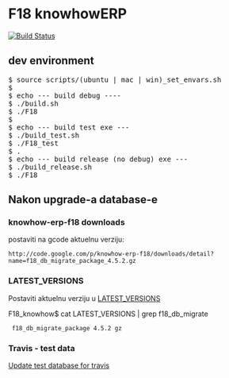 # F18 knowhowERP

[![Build
Status](https://secure.travis-ci.org/knowhow/F18_knowhow.png?branch=master)](https://travis-ci.org/knowhow/F18_knowhow)

## dev environment

<pre>
$ source scripts/(ubuntu | mac | win)_set_envars.sh
$
$ echo --- build debug ----
$ ./build.sh
$ ./F18
$ 
$ echo --- build test exe ---
$ ./build_test.sh
$ ./F18_test
$ .
$ echo --- build release (no debug) exe ---
$ ./build_release.sh
$ ./F18
</pre>


## Nakon upgrade-a database-e

### knowhow-erp-f18 downloads

postaviti na gcode aktuelnu verziju:

    http://code.google.com/p/knowhow-erp-f18/downloads/detail?name=f18_db_migrate_package_4.5.2.gz

### LATEST_VERSIONS 

Postaviti aktuelnu verziju u [LATEST_VERSIONS](https://github.com/knowhow/F18_knowhow/blob/master/LATEST_VERSIONS#L1)

F18_knowhow$ cat LATEST_VERSIONS | grep f18_db_migrate
    
     f18_db_migrate_package 4.5.2 gz

### Travis - test data

[Update test database for travis](https://github.com/knowhow/F18_knowhow/blob/master/TRAVIS.md)
